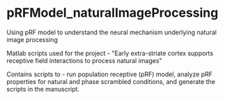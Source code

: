 # pRFModel_naturalImageProcessing
Using pRF model to understand the neural mechanism underlying natural image processing

Matlab scripts used for the project - "Early extra-striate cortex supports receptive field interactions to process natural images"

Contains scripts to - run population receptive (pRF) model, analyze pRF properties for natural and phase scrambled conditions,
and generate the scripts in the manuscript.


